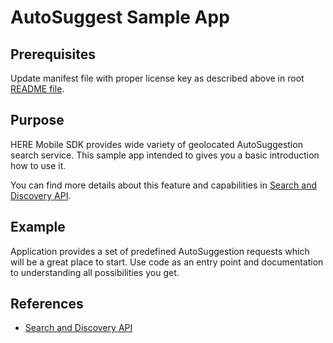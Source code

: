 # AutoSuggest Sample App

## Prerequisites

Update manifest file with proper license key as described above in root [README file](../README.md).

## Purpose

HERE Mobile SDK provides wide variety of geolocated AutoSuggestion search service. This sample app intended to gives you a basic introduction how to use it.

You can find more details about this feature and capabilities in [Search and Discovery API](https://developer.here.com/documentation/android-premium/dev_guide/topics/places.html).

## Example

Application provides a set of predefined AutoSuggestion requests which will be a great place to start. Use code as an entry point and documentation to understanding all possibilities you get.

## References
- [Search and Discovery API](https://developer.here.com/documentation/android-premium/dev_guide/topics/places.html)
